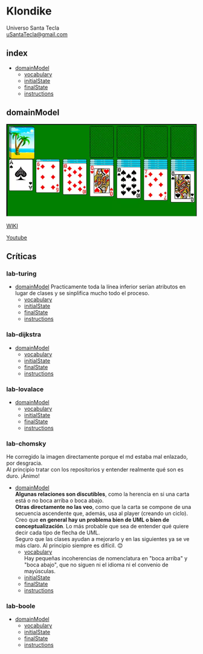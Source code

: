 # Klondike
Universo Santa Tecla  
[uSantaTecla@gmail.com](mailto:uSantaTecla@gmail.com)  


## index

* [domainModel](#domainModel)  
    * [vocabulary](#vocabulary)  
    * [initialState](#initialState)  
    * [finalState](#finalState)
    * [instructions](#instructions)  

## domainModel  

![klondike](./docs/images/klondike.png)  

[WIKI](https://es.wikipedia.org/wiki/Solitario_de_cartas)

[Youtube](https://www.youtube.com/watch?v=yjgQXcFVBQY)

## Críticas   


###  lab-turing

  * [domainModel](#domainModel) 
   Practicamente toda la línea inferior serían atributos en lugar de clases y se sinplifica mucho todo el proceso.
    * [vocabulary](#vocabulary)
    * [initialState](#initialState)  
    * [finalState](#finalState)
    * [instructions](#instructions)

### lab-dijkstra 

  * [domainModel](#domainModel)  
    * [vocabulary](#vocabulary)
    * [initialState](#initialState)  
    * [finalState](#finalState)
    * [instructions](#instructions)

    
###  lab-lovalace 

  * [domainModel](#domainModel)  
    * [vocabulary](#vocabulary)
    * [initialState](#initialState)  
    * [finalState](#finalState)
    * [instructions](#instructions)

    
###  lab-chomsky
   He corregido la imagen directamente porque el md estaba mal enlazado, por desgracia.   
   Al principio tratar con los repositorios y entender realmente qué son es duro. ¡Ánimo!
  * [domainModel](#domainModel)  
     **Algunas relaciones son discutibles**, como la herencia en si una carta está o no boca arriba o boca abajo.  
     **Otras directamente no las veo**, como que la carta se compone de una secuencia ascendente que, además, usa al player   (creando un ciclo).  
     Creo que **en general hay un problema bien de UML o bien de conceptualización**. Lo más probable que sea de entender qué quiere decir cada tipo de flecha de UML.  
     Seguro que las clases ayudan a mejorarlo y en las siguientes ya se ve más claro. Al principio siempre es difícil. 😊  
    * [vocabulary](#vocabulary)  
      Hay pequeñas incoherencias de nomenclatura en "boca arriba" y "boca abajo", que no siguen ni el idioma ni el convenio de mayúsculas.
    * [initialState](#initialState)  
    * [finalState](#finalState)
    * [instructions](#instructions)

 ###  lab-boole

  * [domainModel](#domainModel)  
    * [vocabulary](#vocabulary)  
    * [initialState](#initialState)  
    * [finalState](#finalState)
    * [instructions](#instructions)
